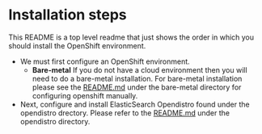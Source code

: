 # Installation steps

This README is a top level readme that just shows the order in which you should install the OpenShift environment.

* We must first configure an OpenShift environment.  
  - **Bare-metal** If you do not have a cloud environment then you will need to do a bare-metal installation.  For bare-metal installation please see the [README.md](./bare-metal/README.md) under the bare-metal directory for configuring openshift manually.
* Next, configure and install ElasticSearch Opendistro found under the opendistro drectory.  Please refer to the [README.md](./opendistro/README.md) under the opendistro directory.  
